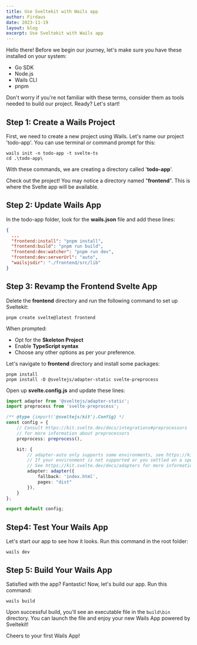 ```yaml
---
title: Use Sveltekit with Wails app
author: Firdaus
date: 2023-11-19
layout: blog
excerpt: Use Sveltekit with Wails app
---
```

Hello there! Before we begin our journey, let's make sure you have these installed on your system:
- Go SDK
- Node.js
- Wails CLI
- pnpm

Don't worry if you're not familiar with these terms, consider them as tools needed to build our project. Ready? Let's start!

## Step 1: Create a Wails Project
First, we need to create a new project using Wails. Let's name our project 'todo-app'. You can use terminal or command prompt for this:

```
wails init -n todo-app -t svelte-ts
cd .\todo-app\
```
With these commands, we are creating a directory called '**todo-app**'.

Check out the project! You may notice a directory named "**frontend**". This is where the Svelte app will be available.

## Step 2: Update Wails App
In the todo-app folder, look for the **wails.json** file and add these lines:
```json
{
  ...
  "frontend:install": "pnpm install",
  "frontend:build": "pnpm run build",
  "frontend:dev:watcher": "pnpm run dev",
  "frontend:dev:serverUrl": "auto",
  "wailsjsdir": "./frontend/src/lib"
}
```

## Step 3: Revamp the Frontend Svelte App
Delete the **frontend** directory and run the following command to set up Sveltekit:
```shell
pnpm create svelte@latest frontend
```
When prompted:
- Opt for the **Skeleton Project**
- Enable **TypeScript syntax**
- Choose any other options as per your preference.

Let's navigate to **frontend** directory and install some packages:
```shell
pnpm install
pnpm install -D @sveltejs/adapter-static svelte-preprocess  
```
Open up **svelte.config.js** and update these lines:
```typescript
import adapter from '@sveltejs/adapter-static';
import preprocess from 'svelte-preprocess';

/** @type {import('@sveltejs/kit').Config} */
const config = {
	// Consult https://kit.svelte.dev/docs/integrations#preprocessors
	// for more information about preprocessors
	preprocess: preprocess(),

	kit: {
		// adapter-auto only supports some environments, see https://kit.svelte.dev/docs/adapter-auto for a list.
		// If your environment is not supported or you settled on a specific environment, switch out the adapter.
		// See https://kit.svelte.dev/docs/adapters for more information about adapters.
		adapter: adapter({
			fallback: 'index.html',
			pages: "dist"
		}),
	}
};

export default config;
```

## Step4: Test Your Wails App
Let's start our app to see how it looks. Run this command in the root folder:
```shell
wails dev
```
## Step 5: Build Your Wails App
Satisfied with the app? Fantastic! Now, let's build our app. Run this command:
```shell
wails build
```
Upon successful build, you'll see an executable file in the `build\bin` directory. You can launch the file and enjoy your new Wails App powered by Sveltekit!

Cheers to your first Wails App!
